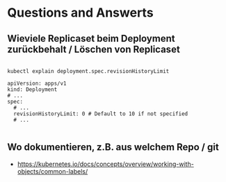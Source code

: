 # Questions and Answerts 

## Wieviele Replicaset beim Deployment zurückbehalt / Löschen von Replicaset 

```

kubectl explain deployment.spec.revisionHistoryLimit 

apiVersion: apps/v1
kind: Deployment
# ...
spec:
  # ...
  revisionHistoryLimit: 0 # Default to 10 if not specified
  # ...
  
```

## Wo dokumentieren, z.B. aus welchem Repo / git 

  * https://kubernetes.io/docs/concepts/overview/working-with-objects/common-labels/
